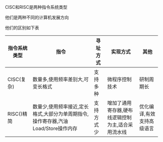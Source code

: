 CISC和RISC是两种指令系统类型

他们是两种不同的计算机发展方向

他们的区别如下表

| 指令系统类型   | 指令                                               | 寻址方式  | 实现方式                       | 其他            |
| -------- | ------------------------------------------------ | ----- | -------------------------- | ------------- |
| CISC(复杂) | 数量多,使用频率差别大,可变长格式                                | 支持多种  | 微程序控制技术                    | 研制周期长         |
| RISC()精简 | 数量少,使用频率接近,定长格式,大部分为单周期指令,操作寄存器,汽油Load/Store操作内存 | 支持方式少 | 增加了通用寄存器,硬布线逻辑控制为主,适合采用流水线 | 优化编译,有效支持高级语言 |



